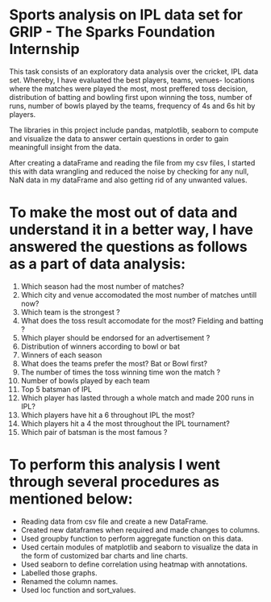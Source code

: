 # Sports analysis on IPL data set for GRIP - The Sparks Foundation Internship

This task consists of an exploratory data analysis over the cricket, IPL data set. Whereby, I have evaluated the best players, 
teams, venues- locations where the matches were played the most, most preffered toss decision, distribution of batting and bowling first
upon winning the toss, number of runs, number of bowls played by the teams, frequency of 4s and 6s hit by players.

The libraries in this project include pandas, matplotlib, seaborn to compute and visualize the data to answer certain 
questions in order to gain meaningfull insight from the data.

After creating a dataFrame and reading the file from my csv files, I started this with data wrangling and reduced the noise by checking for any null, NaN data in my dataFrame and also getting rid of any unwanted values. 

# To make the most out of data and understand it in a better way, I have answered the questions as follows as a part of data analysis:

 1. Which season had the most number of matches?
 2. Which city and venue accomodated the most number of matches untill now?
 3. Which team is the strongest ?
 4. What does the toss result accomodate for the most? Fielding and batting ?
 5. Which player should be endorsed for an advertisement ? 
 6. Distribution of winners according to bowl or bat 
 7. Winners of each season  
 8. What does the teams prefer the most? Bat or Bowl first?
 9. The number of times the toss winning time won the match ?
 10. Number of bowls played by each team 
 11. Top 5 batsman of IPL
 12. Which player has lasted through a whole match and made 200 runs in IPL?
 13. Which players have hit a 6 throughout IPL the most?
 14. Which players hit a 4 the most throughout the IPL tournament?
 15. Which pair of batsman is the most famous ?

# To perform this analysis I went through several procedures as mentioned below:

 - Reading data from csv file and create a new DataFrame.
 - Created new dataframes when required and made changes to columns.
 - Used groupby function to perform aggregate function on this data.
 - Used certain modules of matplotlib and seaborn to visualize the data in the form of customized bar charts and line charts.
 - Used seaborn to define correlation using heatmap with annotations.
 - Labelled those graphs.
 - Renamed the column names.
 - Used loc function and sort_values.
